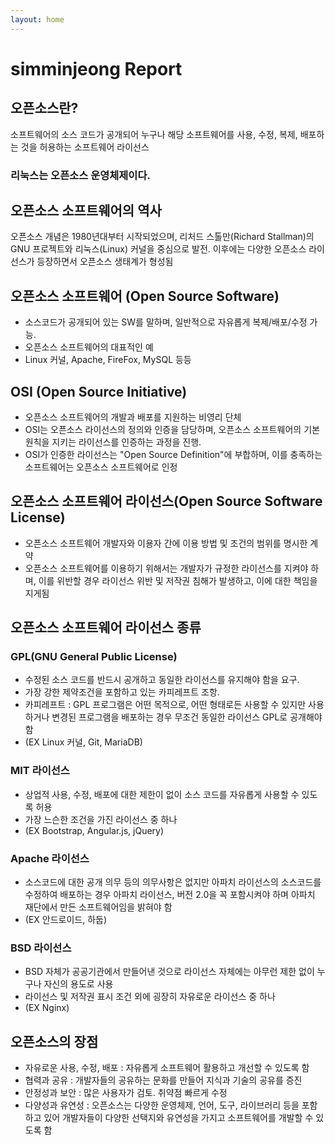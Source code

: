 ```yaml
---
layout: home
---
```


# simminjeong Report


## 오픈소스란?
  소프트웨어의 소스 코드가 공개되어 누구나 해당 소프트웨어를 사용, 수정, 복제, 배포하는 것을 허용하는 소프트웨어 라이선스

### 리눅스는 오픈소스 운영체제이다.


## 오픈소스 소프트웨어의 역사
오픈소스 개념은 1980년대부터 시작되었으며, 리처드 스톨만(Richard Stallman)의 GNU 프로젝트와 리눅스(Linux) 커널을 중심으로 발전. 이후에는 다양한 오픈소스 라이선스가 등장하면서 오픈소스 생태계가 형성됨



## 오픈소스 소프트웨어 (Open Source Software)
- 소스코드가 공개되어 있는 SW를 말하며, 일반적으로 자유롭게 복제/배포/수정 가능.
- 오픈소스 소프트웨어의 대표적인 예
- Linux 커널, Apache, FireFox, MySQL 등등

## OSI (Open Source Initiative)
- 오픈소스 소프트웨어의 개발과 배포를 지원하는 비영리 단체
- OSI는 오픈소스 라이선스의 정의와 인증을 담당하며, 오픈소스 소프트웨어의 기본 원칙을 지키는 라이선스를 인증하는 과정을 진행.
- OSI가 인증한 라이선스는 "Open Source Definition"에 부합하며, 이를 충족하는 소프트웨어는 오픈소스 소프트웨어로 인정


## 오픈소스 소프트웨어 라이선스(Open Source Software License)
- 오픈소스 소프트웨어 개발자와 이용자 간에 이용 방법 및 조건의 범위를 명시한 계약
- 오픈소스 소프트웨어를 이용하기 위해서는 개발자가 규정한 라이선스를 지켜야 하며, 이를 위반할 경우 라이선스 위반 및 저작권 침해가 발생하고, 이에 대한 책임을 지게됨

## 오픈소스 소프트웨어 라이선스 종류
### GPL(GNU General Public License)
- 수정된 소스 코드를 반드시 공개하고 동일한 라이선스를 유지해야 함을 요구. 
- 가장 강한 제약조건을 포함하고 있는 카피레프트 조항.
- 카피레프트 : GPL 프로그램은 어떤 목적으로, 어떤 형태로든 사용할 수 있지만 사용하거나 변경된 프로그램을 배포하는 경우 무조건 동일한 라이선스 GPL로 공개해야함
- (EX Linux 커널, Git, MariaDB)
### MIT 라이선스
- 상업적 사용, 수정, 배포에 대한 제한이 없이 소스 코드를 자유롭게 사용할 수 있도록 허용
- 가장 느슨한 조건을 가진 라이선스 중 하나
- (EX Bootstrap, Angular.js, jQuery)
### Apache 라이선스
- 소스코드에 대한 공개 의무 등의 의무사항은 없지만 아파치 라이선스의 소스코드를 수정하여 배포하는 경우 아파치 라이선스, 버전 2.0을 꼭 포함시켜야 하며 아파치 재단에서 만든 소프트웨어임을 밝혀야 함
- (EX 안드로이드, 하둡)
### BSD 라이선스
- BSD 자체가 공공기관에서 만들어낸 것으로 라이선스 자체에는 아무런 제한 없이 누구나 자신의 용도로 사용
- 라이선스 및 저작권 표시 조건 외에 굉장히 자유로운 라이선스 중 하나
- (EX Nginx)

## 오픈소스의 장점
- 자유로운 사용, 수정, 배포 : 자유롭게 소프트웨어 활용하고 개선할 수 있도록 함
- 협력과 공유 : 개발자들의 공유하는 문화를 만들어 지식과 기술의 공유를 증진
- 안정성과 보안 : 많은 사용자가 검토. 취약점 빠르게 수정
- 다양성과 유연성 : 오픈소스는 다양한 운영체제, 언어, 도구, 라이브러리 등을 포함하고 있어 개발자들이 다양한 선택지와 유연성을 가지고 소프트웨어를 개발할 수 있도록 함